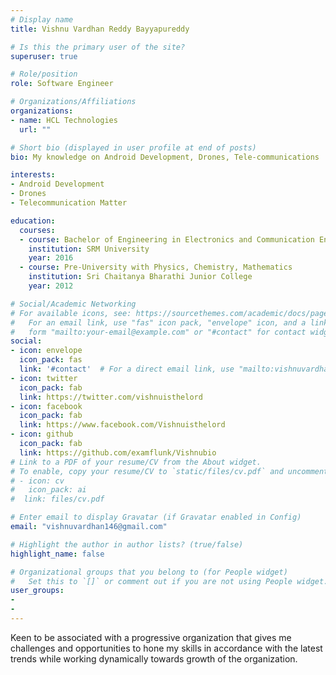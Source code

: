 ```yaml
---
# Display name
title: Vishnu Vardhan Reddy Bayyapureddy

# Is this the primary user of the site?
superuser: true

# Role/position
role: Software Engineer

# Organizations/Affiliations
organizations:
- name: HCL Technologies
  url: ""

# Short bio (displayed in user profile at end of posts)
bio: My knowledge on Android Development, Drones, Tele-communications

interests:
- Android Development
- Drones
- Telecommunication Matter

education:
  courses:
  - course: Bachelor of Engineering in Electronics and Communication Engineering  
    institution: SRM University
    year: 2016
  - course: Pre-University with Physics, Chemistry, Mathematics
    institution: Sri Chaitanya Bharathi Junior College
    year: 2012

# Social/Academic Networking
# For available icons, see: https://sourcethemes.com/academic/docs/page-builder/#icons
#   For an email link, use "fas" icon pack, "envelope" icon, and a link in the
#   form "mailto:your-email@example.com" or "#contact" for contact widget.
social:
- icon: envelope
  icon_pack: fas
  link: '#contact'  # For a direct email link, use "mailto:vishnuvardhan146@gmail.com".
- icon: twitter
  icon_pack: fab
  link: https://twitter.com/vishnuisthelord
- icon: facebook
  icon_pack: fab
  link: https://www.facebook.com/Vishnuisthelord
- icon: github
  icon_pack: fab
  link: https://github.com/examflunk/Vishnubio
# Link to a PDF of your resume/CV from the About widget.
# To enable, copy your resume/CV to `static/files/cv.pdf` and uncomment the lines below.
# - icon: cv
#   icon_pack: ai
#  link: files/cv.pdf

# Enter email to display Gravatar (if Gravatar enabled in Config)
email: "vishnuvardhan146@gmail.com"

# Highlight the author in author lists? (true/false)
highlight_name: false

# Organizational groups that you belong to (for People widget)
#   Set this to `[]` or comment out if you are not using People widget.
user_groups:
-
- 
---
```


Keen to be associated with a progressive organization that gives me challenges and opportunities to hone my skills in accordance with the latest trends while working dynamically towards growth of the organization. 
